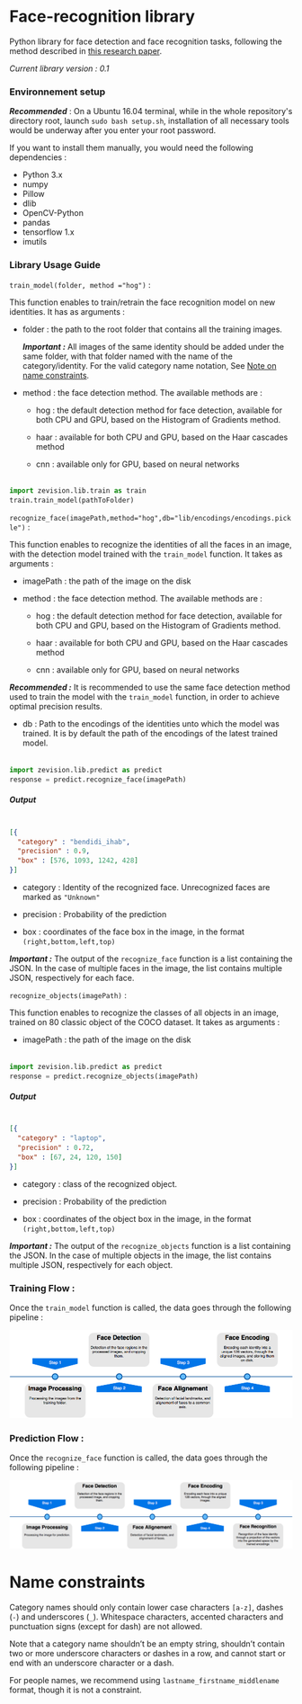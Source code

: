 # Face-recognition library

Python library for face detection and face recognition tasks, following the method described in [this research paper](https://arxiv.org/abs/1503.03832).

*Current library version : 0.1*

### Environnement setup

***Recommended*** : On a Ubuntu 16.04 terminal, while in the whole repository's directory root, launch `sudo bash setup.sh`, installation of all necessary tools would be underway after you enter your root password.

If you want to install them manually, you would need the following dependencies :

- Python 3.x
- numpy
- Pillow
- dlib
- OpenCV-Python
- pandas
- tensorflow 1.x
- imutils


### Library Usage Guide

`train_model(folder, method ="hog")` :

This function enables to train/retrain the face recognition model on new identities. It has as arguments :

- folder : the path to the root folder that contains all the training images.

  ***Important :*** All images of the same identity should be added under the same folder, with that folder named with the name of the category/identity. For the valid category name notation, See [Note on name constraints](#name_constraints).

- method : the face detection method. The available methods are :

  - hog : the default detection method for face detection, available for both CPU and GPU, based on the Histogram of Gradients method.

  - haar : available for both CPU and GPU, based on the Haar cascades method

  - cnn : available only for GPU, based on neural networks

```python

import zevision.lib.train as train
train.train_model(pathToFolder)

```

`recognize_face(imagePath,method="hog",db="lib/encodings/encodings.pickle")` :

This function enables to recognize the identities of all the faces in an image, with the detection model trained with the `train_model` function. It takes as arguments :

- imagePath : the path of the image on the disk

- method : the face detection method. The available methods are :

  - hog : the default detection method for face detection, available for both CPU and GPU, based on the Histogram of Gradients method.

  - haar : available for both CPU and GPU, based on the Haar cascades method

  - cnn : available only for GPU, based on neural networks

***Recommended :*** It is recommended to use the same face detection method used to train the model with the `train_model` function, in order to achieve optimal precision results.

- db : Path to the encodings of the identities unto which the model was trained. It is by default the path of the encodings of the latest trained model.


```python

import zevision.lib.predict as predict
response = predict.recognize_face(imagePath)

```

##### Output



```json

[{
  "category" : "bendidi_ihab",
  "precision" : 0.9,
  "box" : [576, 1093, 1242, 428]
}]

```

- category : Identity of the recognized face. Unrecognized faces are marked as `"Unknown"`

- precision : Probability of the prediction

- box : coordinates of the face box in the image, in the format `(right,bottom,left,top)`

***Important :*** The output of the `recognize_face` function is a list containing the JSON. In the case of multiple faces in the image, the list contains multiple JSON, respectively for each face.


`recognize_objects(imagePath)` :

This function enables to recognize the classes of all objects in an image, trained on 80 classic object of the COCO dataset. It takes as arguments :

- imagePath : the path of the image on the disk



```python

import zevision.lib.predict as predict
response = predict.recognize_objects(imagePath)

```

##### Output



```json

[{
  "category" : "laptop",
  "precision" : 0.72,
  "box" : [67, 24, 120, 150]
}]

```

- category : class of the recognized object. 

- precision : Probability of the prediction

- box : coordinates of the object box in the image, in the format `(right,bottom,left,top)`

***Important :*** The output of the `recognize_objects` function is a list containing the JSON. In the case of multiple objects in the image, the list contains multiple JSON, respectively for each object.


### Training Flow :

Once the `train_model` function is called, the data goes through the following pipeline :

![training flowchart](resources/training_flow.png)

### Prediction Flow :

Once the `recognize_face` function is called, the data goes through the following pipeline :

![prediction flowchart](resources/prediction.png)



<a name="name_constraints"></a>
# Name constraints

Category names should only contain lower case characters `[a-z]`, dashes (`-`) and underscores (`_`).
Whitespace characters, accented characters and punctuation signs (except for dash) are not allowed.

Note that a category name shouldn’t be an empty string, shouldn’t contain two or more underscore characters or dashes in a row, and cannot start or end with an underscore character or a dash.

For people names, we recommend using `lastname_firstname_middlename` format, though it is not a constraint.

